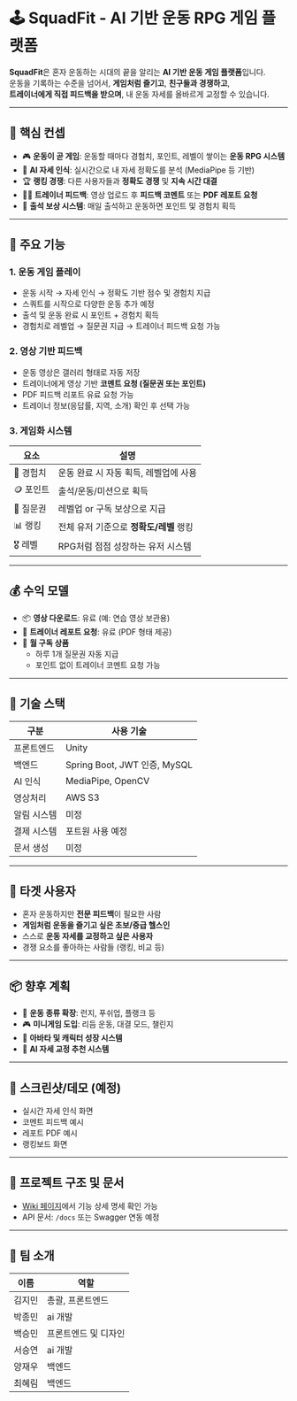 # 🕹️ SquadFit - AI 기반 운동 RPG 게임 플랫폼

**SquadFit**은 혼자 운동하는 시대의 끝을 알리는 **AI 기반 운동 게임 플랫폼**입니다.  
운동을 기록하는 수준을 넘어서, **게임처럼 즐기고**, **친구들과 경쟁하고**,  
**트레이너에게 직접 피드백을 받으며**, 내 운동 자세를 올바르게 교정할 수 있습니다.

---

## 🎯 핵심 컨셉

- 🎮 **운동이 곧 게임**: 운동할 때마다 경험치, 포인트, 레벨이 쌓이는 **운동 RPG 시스템**
- 🤖 **AI 자세 인식**: 실시간으로 내 자세 정확도를 분석 (MediaPipe 등 기반)
- 🏆 **랭킹 경쟁**: 다른 사용자들과 **정확도 경쟁** 및 **지속 시간 대결**
- 🧑‍🏫 **트레이너 피드백**: 영상 업로드 후 **피드백 코멘트** 또는 **PDF 레포트 요청**
- 📅 **출석 보상 시스템**: 매일 출석하고 운동하면 포인트 및 경험치 획득

---

## 🧩 주요 기능

### 1. 운동 게임 플레이

- 운동 시작 → 자세 인식 → 정확도 기반 점수 및 경험치 지급
- 스쿼트를 시작으로 다양한 운동 추가 예정
- 출석 및 운동 완료 시 포인트 + 경험치 획득
- 경험치로 레벨업 → 질문권 지급 → 트레이너 피드백 요청 가능

### 2. 영상 기반 피드백

- 운동 영상은 갤러리 형태로 자동 저장
- 트레이너에게 영상 기반 **코멘트 요청 (질문권 또는 포인트)**
- PDF 피드백 리포트 유료 요청 가능
- 트레이너 정보(응답률, 지역, 소개) 확인 후 선택 가능

### 3. 게임화 시스템

| 요소         | 설명                                  |
|--------------|---------------------------------------|
| 🧪 경험치     | 운동 완료 시 자동 획득, 레벨업에 사용 |
| 🪙 포인트     | 출석/운동/미션으로 획득               |
| 🧾 질문권     | 레벨업 or 구독 보상으로 지급           |
| 📊 랭킹       | 전체 유저 기준으로 **정확도/레벨** 랭킹 |
| 🎖️ 레벨       | RPG처럼 점점 성장하는 유저 시스템       |

---

## 💰 수익 모델

- 📦 **영상 다운로드**: 유료 (예: 연습 영상 보관용)
- 📑 **트레이너 레포트 요청**: 유료 (PDF 형태 제공)
- 🧾 **월 구독 상품**
    - 하루 1개 질문권 자동 지급
    - 포인트 없이 트레이너 코멘트 요청 가능

---

## 🧠 기술 스택

| 구분       | 사용 기술                      |
|------------|----------------------------|
| 프론트엔드 | Unity                      |
| 백엔드     | Spring Boot, JWT 인증, MySQL |
| AI 인식    | MediaPipe, OpenCV          |
| 영상처리   | AWS S3                     |
| 알림 시스템 | 미정                         |
| 결제 시스템 | 포트원 사용 예정                  |
| 문서 생성  | 미정                         |

---

## 🎯 타겟 사용자

- 혼자 운동하지만 **전문 피드백**이 필요한 사람
- **게임처럼 운동을 즐기고 싶은 초보/중급 헬스인**
- 스스로 **운동 자세를 교정하고 싶은 사용자**
- 경쟁 요소를 좋아하는 사람들 (랭킹, 비교 등)

---

## 📦 향후 계획

- 🎥 **운동 종류 확장**: 런지, 푸쉬업, 플랭크 등
- 🎮 **미니게임 도입**: 리듬 운동, 대결 모드, 챌린지
- 👕 **아바타 및 캐릭터 성장 시스템**
- 🧩 **AI 자세 교정 추천 시스템**

---

## 📸 스크린샷/데모 (예정)

- 실시간 자세 인식 화면
- 코멘트 피드백 예시
- 레포트 PDF 예시
- 랭킹보드 화면

---

## 📂 프로젝트 구조 및 문서

- [Wiki 페이지](https://github.com/jaewoo-rain/squadfit-spring/wiki)에서 기능 상세 명세 확인 가능
- API 문서: `/docs` 또는 Swagger 연동 예정

---

## 👥 팀 소개

| 이름  | 역할          |
|-----|-------------|
| 김지민 | 총괄, 프론트엔드   |
| 박종민 | ai 개발       |
| 백승민 | 프론트엔드 및 디자인 |
| 서승연 | ai 개발       |
| 양재우 | 백엔드         |
| 최혜림 | 백엔드         |
